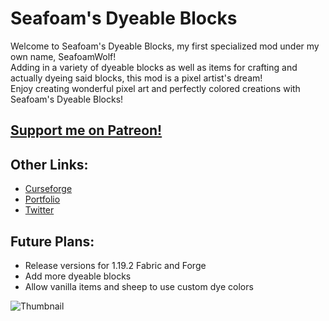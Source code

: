 # Seafoam's Dyeable Blocks

Welcome to Seafoam's Dyeable Blocks, my first specialized mod under my own name, SeafoamWolf!  
Adding in a variety of dyeable blocks as well as items for crafting and actually dyeing said blocks, this mod is a pixel artist's dream!  
Enjoy creating wonderful pixel art and perfectly colored creations with Seafoam's Dyeable Blocks!  

## [Support me on Patreon!](https://www.patreon.com/SeafoamWolf)

## Other Links:
- [Curseforge](https://www.curseforge.com/minecraft/mc-mods/seafoams-dyeable-blocks)
- [Portfolio](https://www.gamesbyseafoam.com)
- [Twitter](https://twitter.com/SeafoamWolf_/)

## Future Plans:
- Release versions for 1.19.2 Fabric and Forge  
- Add more dyeable blocks  
- Allow vanilla items and sheep to use custom dye colors  

![Thumbnail](https://user-images.githubusercontent.com/124807123/218865781-4007955f-6f92-4406-9840-a3a917b1970d.png)

